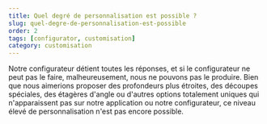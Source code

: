```yaml
---
title: Quel degré de personnalisation est possible ?
slug: quel-degre-de-personnalisation-est-possible
order: 2
tags: [configurator, customisation]
category: customisation
---
```


Notre configurateur détient toutes les réponses, et si le configurateur ne peut pas le faire, malheureusement, nous ne pouvons pas le produire. Bien que nous aimerions proposer des profondeurs plus étroites, des découpes spéciales, des étagères d'angle ou d'autres options totalement uniques qui n'apparaissent pas sur notre application ou notre configurateur, ce niveau élevé de personnalisation n'est pas encore possible.
